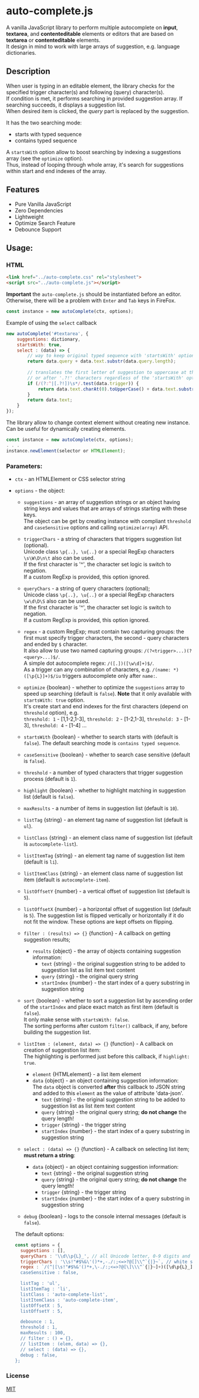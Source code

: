 # auto-complete.js

A vanilla JavaScript library to perform multiple autocomplete on **input**, **textarea**, and **contenteditable** elements or editors that are based on **textarea** or **contenteditable** elements.  
It design in mind to work with large arrays of suggestion, e.g. language dictionaries.

## Description

When user is typing in an editable element, the library checks for the specified trigger character(s) and following (query) character(s).  
If condition is met, it performs searching in provided suggestion array. If searching succeeds, it displays a suggestion list.  
When desired item is clicked, the *query* part is replaced by the suggestion.  

It has the two searching mode:
* starts with typed sequence
* contains typed sequence

A `startsWith` option allow to boost searching by indexing a suggestions array (see the `optimize` option).  
Thus, instead of looping through whole array, it's search for suggestions within start and end indexes of the array.

## Features
-  Pure Vanilla JavaScript
-  Zero Dependencies
-  Lightweight
-  Optimize Search Feature
-  Debounce Support

## Usage:

### HTML
``` html
<link href="../auto-complete.css" rel="stylesheet">
<script src="../auto-complete.js"></script>
```

**Important** the `auto-complete.js` should be instantiated before an editor. Otherwise, there will be a problem with `Enter` and `Tab` keys in FireFox. 

``` js
const instance = new autoComplete(ctx, options);
```

Example of using the `select` callback
``` js
new autoComplete('#textarea', {
	suggestions: dictionary,
	startsWith: true,
	select : (data) => {
		// way to keep original typed sequence with 'startsWith' option
		return data.query + data.text.substr(data.query.length);
		
		// translates the first letter of suggestion to uppercase at the start of an editor
		// or after '.?!' characters regardless of the 'startsWith' option
		if (/(?:^|[.?!])\s*/.test(data.trigger)) {
			return data.text.charAt(0).toUpperCase() + data.text.substr(1);
		}
		return data.text;
	}
});
```

The library allow to change context element without creating new instance. Can be useful for dynamically creating elements.
``` js
const instance = new autoComplete(ctx, options);
. . .
instance.newElement(selector or HTMLElement);
```

### Parameters:
* `ctx` - an HTMLElement or CSS selector string
* `options` - the object:
  * `suggestions` - an array of suggestion strings or an object having string keys and values that are arrays of strings starting with these keys.  
    The object can be get by creating instance with compliant `threshold` and `caseSensitive` options and calling `optimize(array)` API.  
  
  * `triggerChars` - a string of characters that triggers suggestion list (optional).  
    Unicode class `\p{..}, \u{..}` or a special RegExp characters `\s\W\D\n\t` also can be used.  
    If the first character is '^', the character set logic is switch to negation.  
    If a custom RegExp is provided, this option ignored.
  
  * `queryChars` - a string of query characters (optional);  
    Unicode class `\p{..}, \u{..}` or a special RegExp characters `\w\d\D\S` also can be used.  
    If the first character is '^', the character set logic is switch to negation.  
    If a custom RegExp is provided, this option ignored.
  
  * `regex` - a custom RegExp; must contain two capturing groups: the first must specify trigger characters, the second - query characters and ended by `$` character.  
    It also allow to use two named capturing groups: `/(?<trigger>...)(?<query>...)$/`.  
    A simple dot autocomplete regex: `/([.])([\w\d]+)$/`.    
    As a trigger can any combination of characters, e.g. `/(name: *)([\p{L}]+)$/iu` triggers autocomplete only after `name:`.
  
  * `optimize` {boolean} - whether to optimize the `suggestions` array to speed up searching (default is `false`).
    **Note** that it only available with `startsWith: true` option.  
    It's create start and end indexes for the first characters (depend on `threshold` option), e.g.  
    `threshold: 1` - [1,1-2,1-3], `threshold: 2` - [1-2,1-3], `threshold: 3` - [1-3], `threshold: 4` - [1-4] ...
  
  * `startsWith` {boolean} - whether to search starts with (default is `false`).  The default searching mode is `contains typed sequence`.
  * `caseSensitive` {boolean} - whether to search case sensitive (default is `false`).
  
  * `threshold` - a number of typed characters that trigger suggestion process (default is `1`).
  * `highlight` {boolean} - whether to highlight matching in suggestion list (default is `false`).
  * `maxResults` - a number of items in suggestion list (default is `10`).
  
  * `listTag` {string} - an element tag name of suggestion list (default is `ul`).
  * `listClass` {string} - an element class name of suggestion list (default is `autocomplete-list`).
  * `listItemTag` {string} - an element tag name of suggestion list item (default is `li`).
  * `listItemClass` {string}  - an element class name of suggestion list item (default is `autocomplete-item`).

  * `listOffsetY` {number} - a vertical offset of suggestion list (default is `5`).
  * `listOffsetX` {number} - a horizontal offset of suggestion list (default is `5`).
    The suggestion list is flipped vertically or horizontally if it do not fit the window. These options are kept offsets on flipping.
  
  * `filter : (results) => {}` {function} - A callback on getting suggestion results; 
    * `results` {object} - the array of objects containing suggestion information:
      * `text` {string} - the original suggestion string to be added to suggestion list as list item text content
      * `query` {string} - the original query string
      * `startIndex` {number} - the start index of a query substring in suggestion string
  
  * `sort` {boolean} - whether to sort a suggestion list by ascending order of the `startIndex` and place exact match as first item (default is `false`).  
    It only make sense with `startsWith: false`.  
    The sorting performs after custom `filter()` callback, if any, before building the suggestion list.
  
  * `listItem : (element, data) => {}` {function} - A callback on creation of suggestion list item:  
    The highlighting is performed just before this callback, if `highlight: true`.
    * `element` {HTMLelement} - a list item element
    * `data` {object} - an object containing suggestion information:  
      The `data` object is converted **after** this callback to JSON string and added to this `element` as the value of attribute 'data-json'.
      * `text` {string} - the original suggestion string to be added to suggestion list as list item text content
      * `query` {string} - the original query string; **do not change** the query length!
      * `trigger` {string} - the trigger string
      * `startIndex` {number} - the start index of a query substring in suggestion string
    
  * `select : (data) => {}` {function} - A callback on selecting list item; **must return a string**: 
    * `data` {object} - an object containing suggestion information:
      * `text` {string} - the original suggestion string
      * `query` {string} - the original query string; **do not change** the query length!
      * `trigger` {string} - the trigger string
      * `startIndex` {number} - the start index of a query substring in suggestion string
  
  * `debug` {boolean} - logs to the console internal messages (default is `false`).
  
  The default options:
  ``` js
  const options = {
    suggestions : [],
    queryChars : '\\d\\p{L}_', // all Unicode letter, 0-9 digits and `_`
	triggerChars : '\\s!"#$%&\'()*+,-./:;<=>?@[]\\^`{|}~`, // white spaces and punctuation characters
	regex : `/(^|[\s!"#$%&'()*+,\-./:;<=>?@[\]\\\^`{|}~]+)([\d\p{L}_]+)$/u`,  // 
	caseSensitive : false,

	listTag : 'ul',
	listItemTag : 'li',
	listClass : 'auto-complete-list',
	listItemClass : 'auto-complete-item',
	listOffsetX : 5,
	listOffsetY : 5,

	debounce : 1,
	threshold : 1,
	maxResults : 100,
	// filter : () = {},
	// listItem : (elem, data) => {},
	// select : (data) => {},
	debug : false,
  };
  ```

### License

[MIT](LICENSE)
